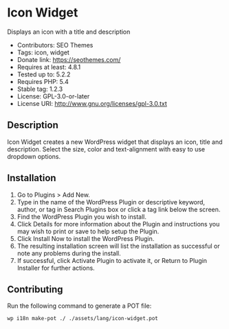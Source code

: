 # Icon Widget

Displays an icon with a title and description

- Contributors: SEO Themes
- Tags: icon, widget
- Donate link: https://seothemes.com/
- Requires at least: 4.8.1
- Tested up to: 5.2.2
- Requires PHP: 5.4
- Stable tag: 1.2.3
- License: GPL-3.0-or-later
- License URI: http://www.gnu.org/licenses/gpl-3.0.txt

## Description

Icon Widget creates a new WordPress widget that displays an icon, title and description. Select the size, color and text-alignment with easy to use dropdown options.

## Installation

1. Go to Plugins > Add New.
2. Type in the name of the WordPress Plugin or descriptive keyword, author, or tag in Search Plugins box or click a tag link below the screen.
3. Find the WordPress Plugin you wish to install.
4. Click Details for more information about the Plugin and instructions you may wish to print or save to help setup the Plugin.
5. Click Install Now to install the WordPress Plugin.
6. The resulting installation screen will list the installation as successful or note any problems during the install.
7. If successful, click Activate Plugin to activate it, or Return to Plugin Installer for further actions.

## Contributing

Run the following command to generate a POT file:

```shell
wp i18n make-pot ./ ./assets/lang/icon-widget.pot
```
